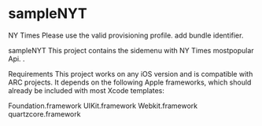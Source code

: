 # sampleNYT
NY Times
Please use the valid provisioning profile. 
add bundle identifier.

sampleNYT
This project contains the sidemenu with NY Times mostpopular Api. .



Requirements
This project works on any iOS version and is compatible with ARC projects. It depends on the following Apple frameworks, which should already be included with most Xcode templates:

Foundation.framework
UIKit.framework
Webkit.framework
quartzcore.framework



